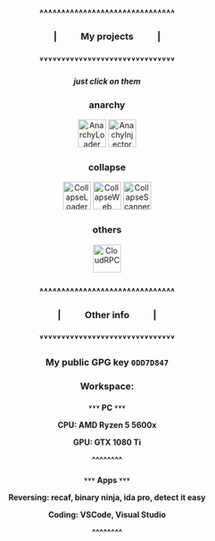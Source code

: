 <h3 align=center>˄˄˄˄˄˄˄˄˄˄˄˄˄˄˄˄˄˄˄˄˄˄˄˄˄˄˄˄˄˄˄</h3>
<h3 align=center>| ‎ ‎ ‎ ‎ ‎ ‎ ‎ ‎ ‎ ‎‎ My projects ‎ ‎ ‎ ‎ ‎ ‎ ‎ ‎ ‎ ‎‎ |</h1>
<h3 align=center>˅˅˅˅˅˅˅˅˅˅˅˅˅˅˅˅˅˅˅˅˅˅˅˅˅˅˅˅˅˅˅</h3>

<h5 align=center>just click on them</h5>

<p align=center>
  <h3 align=center>anarchy</h3>
  <p align=center>
    <a href="https://github.com/AnarchyLoader/AnarchyLoader" align=center><img src="https://github.com/user-attachments/assets/35bca2fe-d90a-48ec-a1db-303854311e14" width="50" title="AnarchyLoader"></a>
    <a href="https://github.com/AnarchyLoader/AnarchyInjector" align=center><img src="https://github.com/user-attachments/assets/db8166bf-bd13-4635-9618-b81e291d1a61" width="50" title="AnachyInjector"></a>
  </p>
  
  <h3 align=center>collapse</h3>
  <p align=center>
    <a href="https://github.com/dest4590/CollapseLoader" align=center><img src="https://github.com/user-attachments/assets/e072beab-4bba-46f4-b1d2-6016cfbb2ca2" width="50" title="CollapseLoader"></a>
    <a href="https://github.com/dest4590/CollapseWeb" align=center><img src="https://github.com/user-attachments/assets/540fb64d-96ab-4224-b120-c4c291b45fd7" width="50" title="CollapseWeb"></a>
    <a href="https://github.com/CollapseLoader/CollapseScanner" align=center><img src="https://github.com/user-attachments/assets/e60db9a3-a2a1-4772-8732-dede4cd7ca2a" width="50" title="CollapseScanner"></a>
  </p>

  <h3 align=center>others</h3>
  <p align=center>
    <a href="https://github.com/dest4590/CloudRPC" align=center><img src="https://github.com/user-attachments/assets/f7c2e2de-982f-4f91-b920-62b4cb8d4607" width="50" title="CloudRPC"></a>
  </p>
</p>

<h3 align=center>˄˄˄˄˄˄˄˄˄˄˄˄˄˄˄˄˄˄˄˄˄˄˄˄˄˄˄˄˄˄˄</h3>
<h3 align=center>| ‎ ‎ ‎ ‎ ‎ ‎ ‎ ‎ ‎ ‎‎ Other info ‎ ‎ ‎ ‎ ‎ ‎ ‎ ‎ ‎ ‎‎ |</h1>
<h3 align=center>˅˅˅˅˅˅˅˅˅˅˅˅˅˅˅˅˅˅˅˅˅˅˅˅˅˅˅˅˅˅˅</h3>

<p>
  <h3 align=center>My public GPG key <code>0DD7D847</code></h3>
</p>

<p>
  <h3 align=center>Workspace:</h3>

  <h4 align=center>˅˅˅ PC ˅˅˅</p>
  <p align=center>CPU: AMD Ryzen 5 5600x</p>
  <p align=center>GPU: GTX 1080 Ti</p>
  <p>^^^^^^^^</p>

  <h4 align=center>˅˅˅ Apps ˅˅˅</p>
  <p align=center>Reversing: recaf, binary ninja, ida pro, detect it easy</p>
  <p align=center>Coding: VSCode, Visual Studio</p>
  <p>^^^^^^^^</p>

  
</p>
